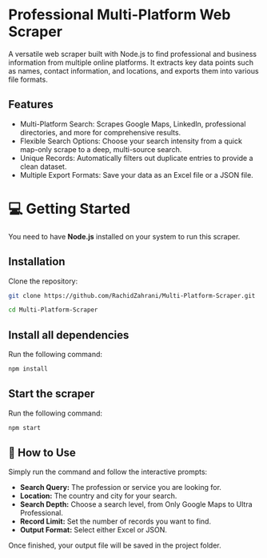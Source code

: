 # Professional Multi-Platform Web Scraper

A versatile web scraper built with Node.js to find professional and business information from multiple online platforms. It extracts key data points such as names, contact information, and locations, and exports them into various file formats.

## Features

* Multi-Platform Search: Scrapes Google Maps, LinkedIn, professional directories, and more for comprehensive results.
* Flexible Search Options: Choose your search intensity from a quick map-only scrape to a deep, multi-source search.
* Unique Records: Automatically filters out duplicate entries to provide a clean dataset.
* Multiple Export Formats: Save your data as an Excel file or a JSON file.

# 💻 Getting Started

You need to have **Node.js** installed on your system to run this scraper.

## Installation

Clone the repository:

```bash
git clone https://github.com/RachidZahrani/Multi-Platform-Scraper.git
```
```bash
cd Multi-Platform-Scraper
```

## Install all dependencies

Run the following command:

```bash
npm install
```
## Start the scraper

Run the following command:

```bash
npm start
```
## 🚀 How to Use

Simply run the command and follow the interactive prompts:

- **Search Query:** The profession or service you are looking for.
- **Location:** The country and city for your search.
- **Search Depth:** Choose a search level, from Only Google Maps to Ultra Professional.
- **Record Limit:** Set the number of records you want to find.
- **Output Format:** Select either Excel or JSON.

Once finished, your output file will be saved in the project folder.
